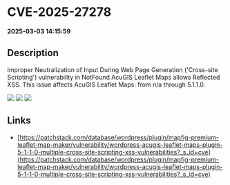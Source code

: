 # CVE-2025-27278

**2025-03-03 14:15:59**

## Description
Improper Neutralization of Input During Web Page Generation ('Cross-site Scripting') vulnerability in NotFound AcuGIS Leaflet Maps allows Reflected XSS. This issue affects AcuGIS Leaflet Maps: from n/a through 5.1.1.0.

![](https://img.shields.io/static/v1?label=Score&message=7.1&color=red)
![](https://img.shields.io/static/v1?label=Severity&message=HIGH&color=red)
![](https://img.shields.io/static/v1?label=CWE&message=XSS&color=green)

## Links
- [https://patchstack.com/database/wordpress/plugin/mapfig-premium-leaflet-map-maker/vulnerability/wordpress-acugis-leaflet-maps-plugin-5-1-1-0-multiple-cross-site-scripting-xss-vulnerabilities?_s_id=cve](https://patchstack.com/database/wordpress/plugin/mapfig-premium-leaflet-map-maker/vulnerability/wordpress-acugis-leaflet-maps-plugin-5-1-1-0-multiple-cross-site-scripting-xss-vulnerabilities?_s_id=cve)
